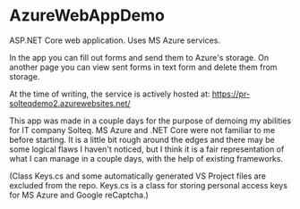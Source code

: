 # AzureWebAppDemo
ASP.NET Core web application. Uses MS Azure services.

In the app you can fill out forms and send them to Azure's storage. On another page you can view sent forms in text form and delete them from storage.

At the time of writing, the service is actively hosted at:
https://pr-solteqdemo2.azurewebsites.net/

This app was made in a couple days for the purpose of demoing my abilities for IT company Solteq. MS Azure and .NET Core were not familiar to me before starting. It is a little bit rough around the edges and there may be some logical flaws I haven't noticed, but I think it is a fair representation of what I can manage in a couple days, with the help of existing frameworks.

(Class Keys.cs and some automatically generated VS Project files are excluded from the repo. Keys.cs is a class for storing personal access keys for MS Azure and Google reCaptcha.)
